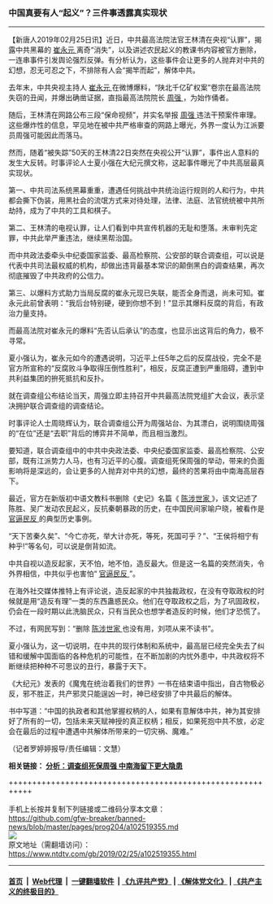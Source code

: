 ### 中国真要有人“起义”？三件事透露真实现状
------------------------

<div class="post_content">
 <p>
  【新唐人2019年02月25日讯】近日，中共最高法院法官王林清在央视“认罪”，揭露中共黑幕的
  <a href="https://www.ntdtv.com/gb/崔永元.htm">
   崔永元
  </a>
  离奇“消失”，以及讲述农民起义的教课书内容被官方删除，一连串事件引发舆论强烈反弹。有分析认为，这些事件会让更多的人抛弃对中共的幻想，忍无可忍之下，不排除有人会“揭竿而起”，解体中共。
 </p>
 <p>
  去年末，中共央视主持人
  <a href="https://www.ntdtv.com/gb/崔永元.htm">
   崔永元
  </a>
  在微博爆料，“陕北千亿矿权案”卷宗在最高法院失窃的丑闻，并爆出确凿证据，直指最高法院院长
  <a href="https://www.ntdtv.com/gb/周强.htm">
   周强
  </a>
  ，为始作俑者。
 </p>
 <p>
  随后，王林清在网路公布三段“保命视频”，并实名举报
  <a href="https://www.ntdtv.com/gb/周强.htm">
   周强
  </a>
  违法干预案件审理。这些爆炸性的信息，罕见地在被中共严格审查的网路上曝光，外界一度认为江派要员周强可能因此而落马。
 </p>
 <p>
  然而，随着“被失踪”50天的王林清22日突然在央视公开“认罪”，事件出人意料的发生大反转。时事评论人士夏小强在大纪元撰文称，这起事件曝光了中共高层最真实现状。
 </p>
 <p>
  第一、中共司法系统黑幕重重，遭遇任何挑战中共统治运行规则的人和行为，中共都会撕下伪装，用黑社会的流氓方式来对待处理，法律、法庭、法官统统被中共所劫持，成为了中共的工具和棋子。
 </p>
 <p>
  第二、王林清的电视认罪，让人们看到中共宣传机器的无耻和堕落。未审判先定罪，中共此举严重违法，继续黑帮治国。
 </p>
 <p>
  而中共政法委牵头中纪委国家监委、最高检察院、公安部的联合调查组，可以说是代表中共司法最权威的机构，却做出违背最基本常识的颠倒黑白的调查结果，再次彻底摧毁了中共政府的公信力。
 </p>
 <p>
  第三、以爆料方式助力当局反腐的崔永元现已失联，能否全身而退，尚未可知。崔永元此前曾表明：“我后台特别硬，硬到你想不到！”显示其爆料反腐的背后，有政治力量支持。
 </p>
 <p>
  而最高法院对崔永元的爆料“先否认后承认”的态度，也显示出这背后的角力，极不寻常。
 </p>
 <p>
  夏小强认为，崔永元如今的遭遇说明，习近平上任5年之后的反腐战役，完全不是官方所宣称的“反腐败斗争取得压倒性胜利”，相反，反腐正遭到严重阻碍，遭到中共利益集团的拚死抵抗和反扑。
 </p>
 <p>
  就在调查组公布结论当天，周强立即主持召开中共最高法院党组扩大会议，表示坚决拥护联合调查组的调查结论。
 </p>
 <p>
  时事评论人士周晓辉认为，联合调查组公开为周强站台、为其漂白，说明围绕周强的“在位”还是“去职”背后的博弈并不简单，而且相当激烈。
 </p>
 <p>
  要知道，联合调查组中的中共中央政法委、中央纪委国家监委、最高检察院、公安部，既有江派势力人马，也有习近平的心腹。调查组死保周强的举动，带来的负面影响将是深远的，会让更多的人抛弃对中共的幻想，最终的苦果将由中南海高层吞下。
 </p>
 <p>
  最近，官方在新版初中语文教科书删除《史记》名篇《
  <a href="https://www.ntdtv.com/gb/陈涉世家.htm">
   陈涉世家
  </a>
  》，该文记述了陈胜、吴广发动农民起义，反抗秦朝暴政的历史，在中国民间家喻户晓，被看作是
  <a href="https://www.ntdtv.com/gb/官逼民反.htm">
   官逼民反
  </a>
  的典型历史事例。
 </p>
 <p>
  “天下苦秦久矣”、“今亡亦死，举大计亦死，等死，死国可乎？”、“王侯将相宁有种乎!”等名句，可以说是倒背如流。
 </p>
 <p>
  中共自视以造反起家，天不怕，地不怕，造反最大。但是这一名篇的突然消失，令外界相信，中共似乎也害怕“
  <a href="https://www.ntdtv.com/gb/官逼民反.htm">
   官逼民反
  </a>
  ”。
 </p>
 <p>
  在海外社交媒体推特上有评论说，造反起家的中共独裁政权，在没有夺取政权的时候就是用“造反有理”一类的东西蛊惑民众。他们在夺取政权之后，为了巩固政权，仍会在一段时期以此洗脑民众，只有当民众也想学者造反的时候，他们才恐慌了。
 </p>
 <p>
  不过，有网民写到：“删除
  <a href="https://www.ntdtv.com/gb/陈涉世家.htm">
   陈涉世家
  </a>
  也没有用，刘项从来不读书”。
 </p>
 <p>
  夏小强认为，这一切说明，在中共的现行体制和系统中，最高层已经完全失去了纠错和缓解中国面临的各种危机的可能性，在不断加剧的内忧外患中，中共政权将不断继续把种种不可思议的丑行，暴露于天下。
 </p>
 <p>
  《大纪元》发表的《魔鬼在统治着我们的世界》一书在结束语中指出，自古物极必反，邪不胜正，共产邪灵只能逞凶一时，神已经安排了中共最后的解体。
 </p>
 <p>
  书中写道：“中国的执政者和其他掌握权柄的人，如果有意解体中共，神为其安排好了所有的一切，包括未来天赋神授的真正权柄；相反，如果死抱中共不放，必定会在最后的过程中遭遇中共解体所带来的一切灾祸、魔难。”
 </p>
 <p>
  （记者罗婷婷报导/责任编辑：文慧）
 </p>
 <p>
  <strong>
   相关链接：
   <a href="https://www.ntdtv.com/gb/2019/02/23/a102518326.html">
    分析：调查组死保周强 中南海留下更大隐患
   </a>
  </strong>
 </p>
 <div class="single_ad">
 </div>
</div>

+++++++++++++++++++++++++++++++++++++++++++++++++++++++++++<br/><br/>
手机上长按并复制下列链接或二维码分享本文章：<br/>
https://github.com/gfw-breaker/banned-news/blob/master/pages/prog204/a102519355.md <br/>
<a href='https://github.com/gfw-breaker/banned-news/blob/master/pages/prog204/a102519355.md'><img src='https://github.com/gfw-breaker/banned-news/blob/master/pages/prog204/a102519355.md.png'/></a> <br/>
原文地址（需翻墙访问）：https://www.ntdtv.com/gb/2019/02/25/a102519355.html


------------------------
#### [首页](https://github.com/gfw-breaker/banned-news/blob/master/README.md) &nbsp;|&nbsp; [Web代理](https://github.com/labour-camp/helloworld) &nbsp;|&nbsp; [一键翻墙软件](https://github.com/gfw-breaker/nogfw/blob/master/README.md) &nbsp;| [《九评共产党》](https://github.com/gfw-breaker/9ping.md/blob/master/README.md#九评之一评共产党是什么) | [《解体党文化》](https://github.com/gfw-breaker/jtdwh.md/blob/master/README.md) | [《共产主义的终极目的》](https://github.com/gfw-breaker/gczydzjmd.md/blob/master/README.md)


